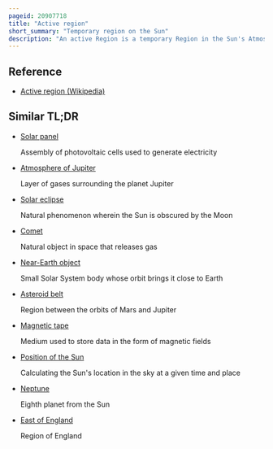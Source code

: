 ```yaml
---
pageid: 20907718
title: "Active region"
short_summary: "Temporary region on the Sun"
description: "An active Region is a temporary Region in the Sun's Atmosphere characterized by a strong and complex magnetic Field. They are often associated with Sunspots and are often the Source of violent Eruptions such as coronal Mass Ejections and solar Flares. Number and Location of active Regions on the solar Disk is dependent on the solar Cycle at any given Time."
---
```


## Reference

- [Active region (Wikipedia)](https://en.wikipedia.org/?curid=20907718)

## Similar TL;DR

- [Solar panel](/tldr/en/solar-panel)

  Assembly of photovoltaic cells used to generate electricity

- [Atmosphere of Jupiter](/tldr/en/atmosphere-of-jupiter)

  Layer of gases surrounding the planet Jupiter

- [Solar eclipse](/tldr/en/solar-eclipse)

  Natural phenomenon wherein the Sun is obscured by the Moon

- [Comet](/tldr/en/comet)

  Natural object in space that releases gas

- [Near-Earth object](/tldr/en/near-earth-object)

  Small Solar System body whose orbit brings it close to Earth

- [Asteroid belt](/tldr/en/asteroid-belt)

  Region between the orbits of Mars and Jupiter

- [Magnetic tape](/tldr/en/magnetic-tape)

  Medium used to store data in the form of magnetic fields

- [Position of the Sun](/tldr/en/position-of-the-sun)

  Calculating the Sun's location in the sky at a given time and place

- [Neptune](/tldr/en/neptune)

  Eighth planet from the Sun

- [East of England](/tldr/en/east-of-england)

  Region of England

